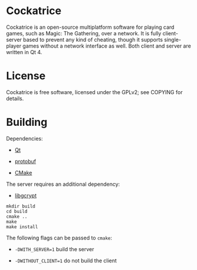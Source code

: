 # Cockatrice

Cockatrice is an open-source multiplatform software for playing card games,
such as Magic: The Gathering, over a network. It is fully client-server based
to prevent any kind of cheating, though it supports single-player games without
a network interface as well. Both client and server are written in Qt 4.

# License

Cockatrice is free software, licensed under the GPLv2; see COPYING for details.

# Building

Dependencies:

- [Qt](http://qt-project.org/) 

- [protobuf](http://code.google.com/p/protobuf/)

- [CMake](http://www.cmake.org/)

The server requires an additional dependency:

- [libgcrypt](http://www.gnu.org/software/libgcrypt/)

```
mkdir build
cd build
cmake ..
make
make install
```

The following flags can be passed to `cmake`:

- `-DWITH_SERVER=1` build the server

- `-DWITHOUT_CLIENT=1` do not build the client
